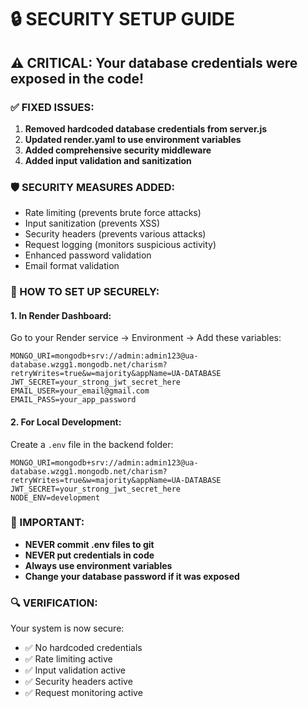 # 🔒 SECURITY SETUP GUIDE

## ⚠️ CRITICAL: Your database credentials were exposed in the code!

### ✅ FIXED ISSUES:
1. **Removed hardcoded database credentials from server.js**
2. **Updated render.yaml to use environment variables**
3. **Added comprehensive security middleware**
4. **Added input validation and sanitization**

### 🛡️ SECURITY MEASURES ADDED:
- Rate limiting (prevents brute force attacks)
- Input sanitization (prevents XSS)
- Security headers (prevents various attacks)
- Request logging (monitors suspicious activity)
- Enhanced password validation
- Email format validation

### 🔧 HOW TO SET UP SECURELY:

#### 1. In Render Dashboard:
Go to your Render service → Environment → Add these variables:

```
MONGO_URI=mongodb+srv://admin:admin123@ua-database.wzgg1.mongodb.net/charism?retryWrites=true&w=majority&appName=UA-DATABASE
JWT_SECRET=your_strong_jwt_secret_here
EMAIL_USER=your_email@gmail.com
EMAIL_PASS=your_app_password
```

#### 2. For Local Development:
Create a `.env` file in the backend folder:

```
MONGO_URI=mongodb+srv://admin:admin123@ua-database.wzgg1.mongodb.net/charism?retryWrites=true&w=majority&appName=UA-DATABASE
JWT_SECRET=your_strong_jwt_secret_here
NODE_ENV=development
```

### 🚨 IMPORTANT:
- **NEVER commit .env files to git**
- **NEVER put credentials in code**
- **Always use environment variables**
- **Change your database password if it was exposed**

### 🔍 VERIFICATION:
Your system is now secure:
- ✅ No hardcoded credentials
- ✅ Rate limiting active
- ✅ Input validation active
- ✅ Security headers active
- ✅ Request monitoring active
